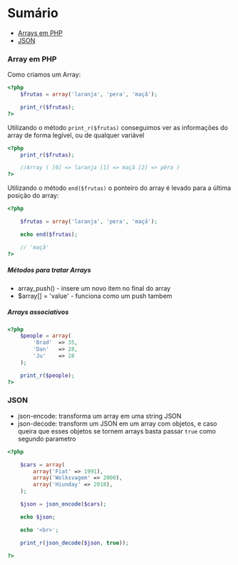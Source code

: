 # Sumário

- [Arrays em PHP](#arrays-em-php)
- [JSON](#json)

### Array em PHP

Como criamos um Array:

```php
<?php
    $frutas = array('laranja', 'pera', 'maçã');

    print_r($frutas);
?>
```

Utilizando o método `print_r($frutas)` conseguimos ver as informações
do array de forma legível, ou de qualquer variável

```php
<?php
    print_r($frutas);

    //Array ( [0] => laranja [1] => maçã [2] => pêra )
?>
```

Utilizando o método `end($frutas)` o ponteiro do array é levado para
a última posição do array:

```php
<?php

    $frutas = array('laranja', 'pera', 'maçã');

    echo end($frutas);

    // 'maçã'
?>
```

##### Métodos para tratar Arrays

- array_push() - insere um novo item no final do array
- $array[] = 'value' - funciona como um push tambem

##### Arrays associativos

```php
<?php
    $people = array(
        'Brad'  => 35,
        'Dan'   => 28,
        'Ju'    => 28
    );

    print_r($people);
?>
```

### JSON

- json-encode: transforma um array em uma string JSON
- json-decode: transform um JSON em um array com objetos, e caso queira que esses objetos se tornem arrays basta passar `true` como segundo parametro

```php
<?php

    $cars = array(
        array('Fiat' => 1991),
        array('Wolksvagem' => 2000),
        array('Hiunday' => 2018),
    );

    $json = json_encode($cars);

    echo $json;

    echo '<br>';

    print_r(json_decode($json, true));

?>
```
